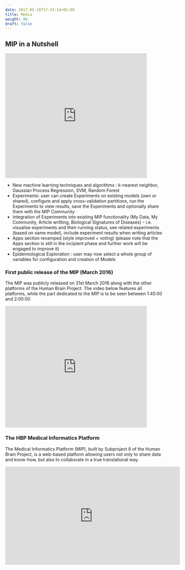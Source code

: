 ```yaml
---
date: 2017-05-16T17:33:14+02:00
title: Media
weight: 80
draft: false
---
```


## MIP in a Nutshell

<iframe width="90%" height="400px" src="https://www.youtube.com/embed/ZcWBKMq487c" frameborder="0" allowfullscreen></iframe>

- New machine learning techniques and algorithms : k-nearest neighbor, Gaussian Process Regression, SVM, Random Forest
- Experiments: user can create Experiments on existing models (own or shared), configure and apply cross-validation partitions, run the Experiments to view results, save the Experiments and optionally share them with the MIP Community
- Integration of Experiments into existing MIP functionality (My Data, My Community, Article writting, Biological Signatures of Diseases) - i.e. visualise experiments and their running status, see related experiments (based on same model), include experiment results when writing articles
- Apps section revamped (style improved + voting) (please note that the Apps section is still in the incipient phase and further work will be engaged to improve it)
- Epidemiological Exploration : user may now select a whole group of variables for configuration and creation of Models

### First public release of the MIP (March 2016)

The MIP was publicly released on 31st March 2016 along with the other platforms of the Human Brain Project. The video below features all platforms, while the part dedicated to the MIP is to be seen between 1:45:00 and 2:00:00

<iframe width="90%" height="390" src="https://www.youtube.com/embed/2XXz2quUWFQ" frameborder="0" allowfullscreen></iframe>

### The HBP Medical Informatics Platform

The Medical Informatics Platform (MIP), built by Subproject 8 of the Human Brain Project, is a web-based platform allowing users not only to share data and know-how, but also to collaborate in a true translational way.

<iframe width="560" height="315" src="https://www.youtube.com/embed/MNWExzouMJw" frameborder="0" allowfullscreen></iframe>
